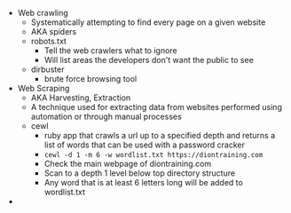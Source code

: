 - Web crawling
  - Systematically attempting to find every page on a given website
  - AKA spiders
  - robots.txt
    - Tell the web crawlers what to ignore
    - Will list areas the developers don't want the public to see
  -  dirbuster
     -  brute force browsing tool
-  Web Scraping
   -  AKA Harvesting, Extraction
   -  A technique used for extracting data from websites performed using automation or through manual processes
   -  cewl 
      -  ruby app that crawls a url up to a specified depth and returns a list of words that can be used with a password cracker
      -  ```cewl -d 1 -m 6 -w wordlist.txt https://diontraining.com```
      -  Check the main webpage of diontraining.com
      -  Scan to a depth 1 level below top directory structure
      -  Any word that is at least 6 letters long will be added to wordlist.txt
-  